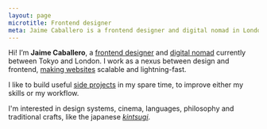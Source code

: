 ```yaml
---
layout: page
microtitle: Frontend designer
meta: Jaime Caballero is a frontend designer and digital nomad in London and Tokyo. He writes about about Sass, web performance and more.
---
```


<p class="c-intro c-intro--color" id="skip" tabindex="-1">Hi! I’m <strong>Jaime Caballero</strong>, a <a href="/about/">frontend designer</a> and <a href="http://instagram.com/jai_cab">digital nomad</a> currently between Tokyo and London. I work as a nexus between design and frontend, <a href="/work/">making websites</a> scalable and lightning-fast.</p>

<p class="c-intro c-intro--color">
I like to build useful <a href="/projects/">side projects</a> in my spare time, to improve either my skills or my workflow.
</p>

<p class="c-intro c-intro--color">
I'm interested in design systems, cinema, languages, philosophy and traditional crafts, like the japanese <a href="https://youtu.be/lT55_u8URU0"><em>kintsugi</em></a>.
</p>
